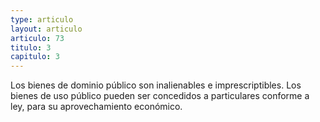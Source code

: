 ```yaml
---
type: articulo
layout: articulo
articulo: 73
titulo: 3
capitulo: 3
---
```

Los bienes de dominio público son inalienables e imprescriptibles. Los bienes de uso público pueden ser concedidos a particulares conforme a ley, para su aprovechamiento económico.